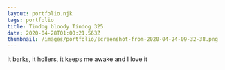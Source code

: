 ```yaml
---
layout: portfolio.njk
tags: portfolio
title: Tindog bloody Tindog 325
date: 2020-04-28T01:00:21.563Z
thumbnail: /images/portfolio/screenshot-from-2020-04-24-09-32-38.png
---
```

It barks, it hollers, it keeps me awake and I love it